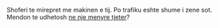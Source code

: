 Shoferi te mirepret me makinen e tij.
Po trafiku eshte shume i zene sot.
Mendon te udhetosh [ne nje menyre tjeter](../hyrje.md)?

